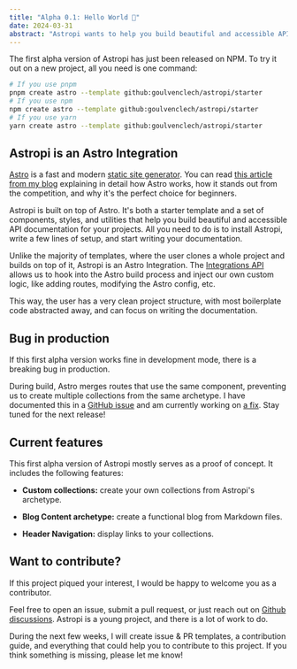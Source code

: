 ```yaml
---
title: "Alpha 0.1: Hello World 👋"
date: 2024-03-31
abstract: "Astropi wants to help you build beautiful and accessible API documentation for your projects. It's built with Astro, a fast and modern static site generator."
---
```


The first alpha version of Astropi has just been released on NPM. To try it out on a new project, all you need is one command:

```bash
# If you use pnpm
pnpm create astro --template github:goulvenclech/astropi/starter
# If you use npm
npm create astro --template github:goulvenclech/astropi/starter
# If you use yarn
yarn create astro --template github:goulvenclech/astropi/starter
```

## Astropi is an Astro Integration

[Astro](https://astro.build/) is a fast and modern [static site generator](https://en.wikipedia.org/wiki/Static_site_generator). You can read [this article from my blog](https://goulven-clech.dev/2023/launching-blog-astro) explaining in detail how Astro works, how it stands out from the competition, and why it's the perfect choice for beginners.

Astropi is built on top of Astro. It's both a starter template and a set of components, styles, and utilities that help you build beautiful and accessible API documentation for your projects. All you need to do is to install Astropi, write a few lines of setup, and start writing your documentation.

Unlike the majority of templates, where the user clones a whole project and builds on top of it, Astropi is an Astro Integration. The [Integrations API](https://docs.astro.build/en/reference/integrations-reference) allows us to hook into the Astro build process and inject our own custom logic, like adding routes, modifying the Astro config, etc.

This way, the user has a very clean project structure, with most boilerplate code abstracted away, and can focus on writing the documentation. 

## Bug in production

If this first alpha version works fine in development mode, there is a breaking bug in production.

During build, Astro merges routes that use the same component, preventing us to create multiple collections from the same archetype. I have documented this in a [GitHub issue](https://github.com/withastro/astro/issues/10622) and am currently working on [a fix](https://github.com/withastro/astro/pull/10625). Stay tuned for the next release!

## Current features

This first alpha version of Astropi mostly serves as a proof of concept. It includes the following features:

- **Custom collections:** create your own collections from Astropi's archetype.

- **Blog Content archetype:** create a functional blog from Markdown files.

- **Header Navigation:** display links to your collections.

## Want to contribute?

If this project piqued your interest, I would be happy to welcome you as a contributor. 

Feel free to open an issue, submit a pull request, or just reach out on [Github discussions](https://github.com/goulvenclech/astropi/discussions). Astropi is a young project, and there is a lot of work to do.

During the next few weeks, I will create issue & PR templates, a contribution guide, and everything that could help you to contribute to this project. If you think something is missing, please let me know!
